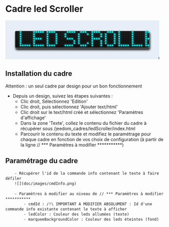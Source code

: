 # Cadre led Scroller

![](doc/images/ledScroller.png)

## Installation du cadre

Attention : un seul cadre par design pour un bon fonctionnement

- Depuis un design, suivez les étapes suivantes :
	- Clic droit, Sélectionnez 'Edition'
	- Clic droit, puis sélectionnez 'Ajouter text/html'
	- Clic droit sur le text/html créé et sélectionnez 'Paramètres d'affichage'
	- Dans la zone 'Texte', collez le contenu du fichier du cadre à récupérer sous /jeedom_cadres/ledScroller/index.html
	- Parcourir le contenu du texte et modifiez le paramétrage pour chaque cadre en fonction de vos choix de configuration (à partir de la ligne // *** Paramètres à modifier ***********)
	
	
## Paramétrage du cadre

		- Récupérer l'id de la commande info contenant le texte à faire défiler
		![](doc/images/cmdInfo.png)

		- Paramètres à modifier au niveau de // *** Paramètres à modifier ***********
			- cmdId : /!\ IMPORTANT A MODIFIER ABSOLUMENT : Id d'une commande info existante contenant le texte à afficher
			- ledColor : Couleur des leds allumées (texte)
			- marqueeBackgroundColor : Couleur des leds éteintes (fond)
	
